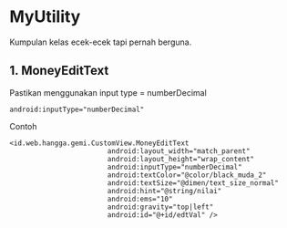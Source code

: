 # MyUtility
Kumpulan kelas ecek-ecek tapi pernah berguna.

## 1. MoneyEditText

Pastikan menggunakan input type = numberDecimal
```
android:inputType="numberDecimal"
```

Contoh
```
<id.web.hangga.gemi.CustomView.MoneyEditText
                        android:layout_width="match_parent"
                        android:layout_height="wrap_content"
                        android:inputType="numberDecimal"
                        android:textColor="@color/black_muda_2"
                        android:textSize="@dimen/text_size_normal"
                        android:hint="@string/nilai"
                        android:ems="10"
                        android:gravity="top|left"
                        android:id="@+id/edtVal" />
            
